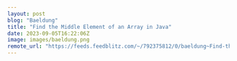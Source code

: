 ```yaml
---
layout: post
blog: "Baeldung"
title: "Find the Middle Element of an Array in Java"
date: 2023-09-05T16:22:06Z
image: images/baeldung.png
remote_url: "https://feeds.feedblitz.com/~/792375812/0/baeldung~Find-the-Middle-Element-of-an-Array-in-Java"
---
```

